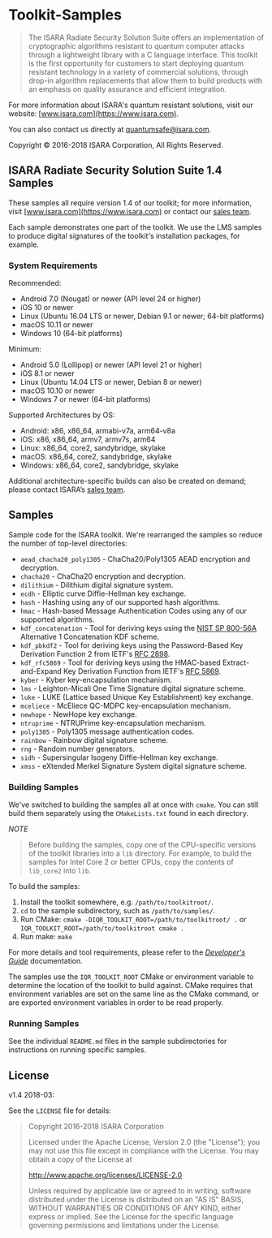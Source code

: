 # Toolkit-Samples

> The ISARA Radiate Security Solution Suite offers an implementation of
> cryptographic algorithms resistant to quantum computer attacks through a
> lightweight library with a C language interface. This toolkit is the first
> opportunity for customers to start deploying quantum resistant technology in
> a variety of commercial solutions, through drop-in algorithm replacements
> that allow them to build products with an emphasis on quality assurance and
> efficient integration.

For more information about ISARA's quantum resistant solutions, visit
our website: [www.isara.com](https://www.isara.com).

You can also contact us directly at
[quantumsafe@isara.com](mailto:quantumsafe@isara.com).

Copyright &copy; 2016-2018 ISARA Corporation, All Rights Reserved.

## ISARA Radiate Security Solution Suite 1.4 Samples

These samples all require version 1.4 of our toolkit; for more information,
visit [www.isara.com](https://www.isara.com) or contact our
[sales team](mailto:quantumsafe@isara.com).

Each sample demonstrates one part of the toolkit. We use the LMS samples to
produce digital signatures of the toolkit's installation packages, for example.

### System Requirements

Recommended:

* Android 7.0 (Nougat) or newer (API level 24 or higher)
* iOS 10 or newer
* Linux (Ubuntu 16.04 LTS or newer, Debian 9.1 or newer; 64-bit platforms)
* macOS 10.11 or newer
* Windows 10 (64-bit platforms)

Minimum:

* Android 5.0 (Lollipop) or newer (API level 21 or higher)
* iOS 8.1 or newer
* Linux (Ubuntu 14.04 LTS or newer, Debian 8 or newer)
* macOS 10.10 or newer
* Windows 7 or newer (64-bit platforms)

Supported Architectures by OS:

* Android: x86, x86_64, armabi-v7a, arm64-v8a
* iOS: x86, x86_64, armv7, armv7s, arm64
* Linux: x86_64, core2, sandybridge, skylake
* macOS: x86_64, core2, sandybridge, skylake
* Windows: x86_64, core2, sandybridge, skylake

Additional architecture-specific builds can also be created on demand; please
contact ISARA’s [sales team](mailto:quantumsafe@isara.com).

## Samples

Sample code for the ISARA toolkit. We're rearranged the samples so reduce the
number of top-level directories:

* `aead_chacha20_poly1305` - ChaCha20/Poly1305 AEAD encryption and decryption.
* `chacha20` - ChaCha20 encryption and decryption.
* `dilithium` - Dilithium digital signature system.
* `ecdh` - Elliptic curve Diffie-Hellman key exchange.
* `hash` - Hashing using any of our supported hash algorithms.
* `hmac` - Hash-based Message Authentication Codes using any of our supported algorithms.
* `kdf_concatenation` - Tool for deriving keys using the
  [NIST SP 800-56A](http://nvlpubs.nist.gov/nistpubs/SpecialPublications/NIST.SP.800-56Ar2.pdf)
  Alternative 1 Concatenation KDF scheme.
* `kdf_pbkdf2` - Tool for deriving keys using the Password-Based Key Derivation
  Function 2 from IETF's
  [RFC 2898](https://tools.ietf.org/html/rfc2898#appendix-A.2).
* `kdf_rfc5869` - Tool for deriving keys using the HMAC-based
  Extract-and-Expand Key Derivation Function from IETF's
  [RFC 5869](https://tools.ietf.org/html/rfc5869).
* `kyber` - Kyber key-encapsulation mechanism.
* `lms` - Leighton-Micali One Time Signature digital signature scheme.
* `luke` - LUKE (Lattice based Unique Key Establishment) key exchange.
* `mceliece` - McEliece QC-MDPC key-encapsulation mechanism.
* `newhope` - NewHope key exchange.
* `ntruprime` - NTRUPrime key-encapsulation mechanism.
* `poly1305` - Poly1305 message authentication codes.
* `rainbow` - Rainbow digital signature scheme.
* `rng` - Random number generators.
* `sidh` - Supersingular Isogeny Diffie-Hellman key exchange.
* `xmss` - eXtended Merkel Signature System digital signature scheme.

### Building Samples

We've switched to building the samples all at once with `cmake`. You can still
build them separately using the `CMakeLists.txt` found in each directory.

*NOTE*

> Before building the samples, copy one of the CPU-specific versions of the
> toolkit libraries into a `lib` directory. For example, to build the samples
> for Intel Core 2 or better CPUs, copy the contents of `lib_core2` into `lib`.

To build the samples:

1. Install the toolkit somewhere, e.g. `/path/to/toolkitroot/`.
2. `cd` to the sample subdirectory, such as `/path/to/samples/`.
3. Run CMake: `cmake -DIQR_TOOLKIT_ROOT=/path/to/toolkitroot/ .` or
`IQR_TOOLKIT_ROOT=/path/to/toolkitroot cmake .`
4. Run make: `make`

For more details and tool requirements, please refer to the
_[Developer's Guide](https://www.isara.com/toolkit/1.4/doc/guide/guide.html)_
documentation.

The samples use the `IQR_TOOLKIT_ROOT` CMake or environment variable to
determine the location of the toolkit to build against. CMake requires that
environment variables are set on the same line as the CMake command, or are
exported environment variables in order to be read properly.

### Running Samples

See the individual `README.md` files in the sample subdirectories for
instructions on running specific samples.

## License

v1.4 2018-03:

See the `LICENSE` file for details:

> Copyright 2016-2018 ISARA Corporation
>
> Licensed under the Apache License, Version 2.0 (the "License");
> you may not use this file except in compliance with the License.
> You may obtain a copy of the License at
>
> http://www.apache.org/licenses/LICENSE-2.0
>
> Unless required by applicable law or agreed to in writing, software
> distributed under the License is distributed on an "AS IS" BASIS,
> WITHOUT WARRANTIES OR CONDITIONS OF ANY KIND, either express or implied.
> See the License for the specific language governing permissions and
> limitations under the License.
